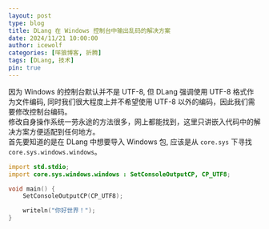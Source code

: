 ```yaml
---
layout: post
type: blog
title: DLang 在 Windows 控制台中输出乱码的解决方案
date: 2024/11/21 10:00:00
author: icewolf
categories: [咩狼博客, 折腾]
tags: [DLang, 技术]
pin: true
---
```


因为 Windows 的控制台默认并不是 UTF-8, 但 DLang 强调使用 UTF-8 格式作为文件编码, 同时我们很大程度上并不希望使用 UTF-8 以外的编码，因此我们需要修改控制台编码。  
修改自身操作系统一劳永途的方法很多，网上都能找到，这里只讲嵌入代码中的解决方案方便适配到任何地方。  
首先要知道的是在 DLang 中想要导入 Windows 包, 应该是从 `core.sys` 下寻找 `core.sys.windows.windows`。

```d
import std.stdio;
import core.sys.windows.windows : SetConsoleOutputCP, CP_UTF8;

void main() {
    SetConsoleOutputCP(CP_UTF8);

    writeln("你好世界！");
}

```
